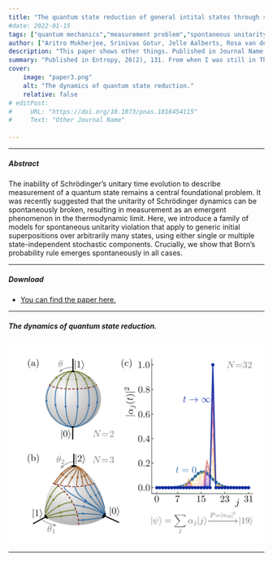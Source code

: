 ```yaml
---
title: "The quantum state reduction of general intital states through spontaneous unitarity violation" 
#date: 2022-01-15
tags: ["quantum mechanics","measurement problem","spontaneous unitarity violation"]
author: ["Aritro Mukherjee, Srinivas Gotur, Jelle Aalberts, Rosa van den Ende, Lotte Mertens, Jasper van Wezel (2024)"]
description: "This paper shows other things. Published in Journal Name, 2015." 
summary: "Published in Entropy, 26(2), 131. From when I was still in Theoretical Physics." 
cover:
    image: "paper3.png"
    alt: "The dynamics of quantum state reduction."
    relative: false
# editPost:
#     URL: "https://doi.org/10.1073/pnas.1816454115"
#     Text: "Other Journal Name"

---
```


---

##### Abstract

The inability of Schrödinger’s unitary time evolution to describe measurement of a quantum state remains a central foundational problem. It was recently suggested that the unitarity of Schrödinger dynamics can be spontaneously broken, resulting in measurement as an emergent phenomenon in the thermodynamic limit. Here, we introduce a family of models for spontaneous unitarity violation that apply to generic initial superpositions over arbitrarily many states, using either single or multiple state-independent stochastic components. Crucially, we show that Born’s probability rule emerges spontaneously in all cases.

---

##### Download

+ [You can find the paper here.](https://www.mdpi.com/1099-4300/26/2/131)

<!-- + [Download it here:](paper3.pdf)
+ [Online appendix](appendix3.pdf)
+ [Code and data](https://github.com/pmichaillat/unemployment-gap) -->

---

##### The dynamics of quantum state reduction.

![](paper3.png)

---

<!-- ##### Citation

Author 1 and Author 2. Year. "Title." *Journal* Volume (Issue): First page–Last page. https://doi.org/paper_doi.

```BibTeX
@article{AAYY,
author = {Author 1 and Author 2},
doi = {paper_doi},
journal = {Journal},
number = {Issue},
pages = {XXX--YYY},
title ={Title},
volume = {Volume},
year = {Year}}
``` -->

<!-- ##### Related material

+ [Presentation slides](presentation2.pdf) -->

